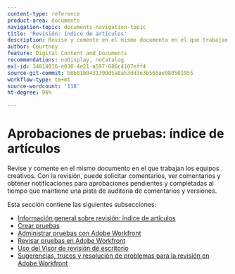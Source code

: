 ```yaml
---
content-type: reference
product-area: documents
navigation-topic: documents-navigation-topic
title: 'Revisión: índice de artículos'
description: Revise y comente en el mismo documento en el que trabajan los equipos creativos. Con la revisión de Workfront, puede solicitar comentarios, ver comentarios y recibir notificaciones para aprobaciones pendientes y completadas, todo mientras mantiene una pista de auditoría de comentarios y versiones.
author: Courtney
feature: Digital Content and Documents
recommendations: noDisplay, noCatalog
exl-id: 34814016-e030-4e21-a597-686c4107eff4
source-git-commit: b8b01b0431390d5a8a53dd3e3b56bae980501955
workflow-type: tm+mt
source-wordcount: '118'
ht-degree: 96%

---
```


# Aprobaciones de pruebas: índice de artículos

<!-- Audited: 12/2023 -->

Revise y comente en el mismo documento en el que trabajan los equipos creativos. Con la revisión, puede solicitar comentarios, ver comentarios y obtener notificaciones para aprobaciones pendientes y completadas al tiempo que mantiene una pista de auditoría de comentarios y versiones.

Esta sección contiene las siguientes subsecciones:

* [Información general sobre revisión: índice de artículos](../../review-and-approve-work/proofing/proofing-overview/proofing-basics.md)
* [Crear pruebas](../../review-and-approve-work/proofing/creating-proofs-within-workfront/create-proofs-in-wf.md)
* [Administrar pruebas con Adobe Workfront](../../review-and-approve-work/proofing/managing-proofs-within-workfront/manage-proofs-in-wf.md)
* [Revisar pruebas en Adobe Workfront](../../review-and-approve-work/proofing/reviewing-proofs-within-workfront/review-proofs-in-wf.md)
* [Uso del Visor de revisión de escritorio](/help/quicksilver/review-and-approve-work/proofing/use-the-desktop-proofing-viewer/use-desktop-proofing-viewer.md)
* [Sugerencias, trucos y resolución de problemas para la revisión en Adobe Workfront](../../review-and-approve-work/proofing/tips-tricks-and-troubleshooting/tips-tricks-troubleshooting-proofing.md)
